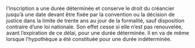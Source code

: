 l'inscription a une durée déterminée et conserve le droit du créancier jusqu’à une
date devant être fixée par la convention ou la décision de justice dans la limite de trente ans au
jour de la formalité, sauf disposition contraire d’une loi nationale. Son effet cesse si elle n’est
pas renouvelée, avant l’expiration de ce délai, pour une durée déterminée.
Il en va de même lorsque l’hypothèque a été constituée pour une durée indéterminée.
